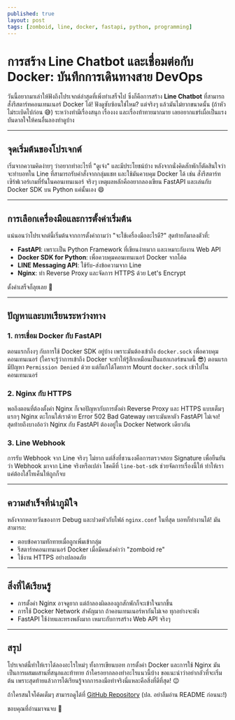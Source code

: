 ```yaml
---
published: true
layout: post
tags: [zomboid, line, docker, fastapi, python, programming]
---
```


# การสร้าง Line Chatbot และเชื่อมต่อกับ Docker: บันทึกการเดินทางสาย DevOps
<!--more-->
วันนี้อยากมาเล่าให้ฟังถึงโปรเจกต์ล่าสุดที่เพิ่งทำเสร็จไป ซึ่งก็คือการสร้าง **Line Chatbot** ที่สามารถสั่งรีสตาร์ทคอนเทนเนอร์ Docker ได้! ฟังดูซับซ้อนใช่ไหม? แต่จริงๆ แล้วมันไม่ยากขนาดนั้น (ถ้าหัวไม่ระเบิดไปก่อน 😅) ระหว่างทำมีเรื่องสนุก เรื่องงง และเรื่องท้าทายมากมาย เลยอยากแชร์เผื่อเป็นแรงบันดาลใจให้คนอื่นลองทำดูบ้าง

---

## จุดเริ่มต้นของโปรเจกต์

เริ่มจากความคิดง่ายๆ ว่าอยากทำอะไรที่ "ดูเจ๋ง" และมีประโยชน์บ้าง หลังจากนั่งคิดสักพักก็ตัดสินใจว่าจะทำบอทใน Line ที่สามารถรับคำสั่งจากกลุ่มแชท และใช้มันควบคุม Docker ได้ เช่น สั่งรีสตาร์ทเซิร์ฟเวอร์เกมที่รันในคอนเทนเนอร์ จริงๆ เหตุผลหลักคืออยากลองเขียน FastAPI และเล่นกับ Docker SDK บน Python แค่นั้นเอง 😄

---

## การเลือกเครื่องมือและการตั้งค่าเริ่มต้น

แน่นอนว่าโปรเจกต์นี้เริ่มต้นจากการตั้งคำถามว่า "จะใช้เครื่องมืออะไรดี?" สุดท้ายก็มาลงตัวที่:

- **FastAPI**: เพราะเป็น Python Framework ที่เขียนง่ายมาก และเหมาะกับงาน Web API
- **Docker SDK for Python**: เพื่อควบคุมคอนเทนเนอร์ Docker จากโค้ด
- **LINE Messaging API**: ใช้รับ-ส่งข้อความจาก Line
- **Nginx**: ทำ Reverse Proxy และจัดการ HTTPS ด้วย Let's Encrypt

ตั้งค่าเสร็จก็ลุยเลย 🚀

---

## ปัญหาและบทเรียนระหว่างทาง

### 1. **การเชื่อม Docker กับ FastAPI**
ตอนแรกก็งงๆ กับการใช้ Docker SDK อยู่บ้าง เพราะมันต้องเข้าถึง `docker.sock` เพื่อควบคุมคอนเทนเนอร์ (ใครจะรู้ว่าการเข้าถึง Docker จะทำให้รู้สึกเหมือนเป็นแฮกเกอร์ขนาดนี้ 😎) ตอนแรกมีปัญหา `Permission Denied` ด้วย แต่ก็แก้ได้โดยการ Mount `docker.sock` เข้าไปในคอนเทนเนอร์

### 2. **Nginx กับ HTTPS**
พอถึงตอนที่ต้องตั้งค่า Nginx ก็เจอปัญหากับการตั้งค่า Reverse Proxy และ HTTPS แบบเต็มๆ แรกๆ Nginx ตะโกนใส่เราด้วย Error 502 Bad Gateway เพราะมันหาตัว FastAPI ไม่เจอ! สุดท้ายถึงบางอ้อว่า Nginx กับ FastAPI ต้องอยู่ใน Docker Network เดียวกัน

### 3. **Line Webhook**
การรับ Webhook จาก Line จริงๆ ไม่ยาก แต่สิ่งที่ชวนงงคือการตรวจสอบ Signature เพื่อยืนยันว่า Webhook มาจาก Line จริงหรือเปล่า โชคดีที่ `line-bot-sdk` ช่วยจัดการเรื่องนี้ให้ ทำให้เราแค่ต้องใส่โทเค็นให้ถูกก็จบ

---

## ความสำเร็จที่น่าภูมิใจ

หลังจากหลายวันของการ Debug และปวดหัวกับไฟล์ `nginx.conf` ในที่สุด บอทก็ทำงานได้! มันสามารถ:

- ตอบข้อความทักทายเมื่อถูกเพิ่มเข้ากลุ่ม
- รีสตาร์ทคอนเทนเนอร์ Docker เมื่อมีคนส่งคำว่า "zomboid re"
- ใช้งาน HTTPS อย่างปลอดภัย

---

## สิ่งที่ได้เรียนรู้

- การตั้งค่า Nginx อาจดูยาก แต่ถ้าลองผิดลองถูกสักพักก็จะเข้าใจมากขึ้น
- การใช้ Docker Network สำคัญมาก ถ้าคอนเทนเนอร์หากันไม่เจอ ทุกอย่างจะพัง
- FastAPI ใช้ง่ายและทรงพลังมาก เหมาะกับการสร้าง Web API จริงๆ

---

## สรุป

โปรเจกต์นี้ทำให้เราได้ลองอะไรใหม่ๆ ทั้งการเขียนบอท การตั้งค่า Docker และการใช้ Nginx มันเป็นการผสมผสานที่สนุกและท้าทาย ถ้าใครอยากลองทำอะไรแนวนี้บ้าง ขอแนะนำว่าอย่ากลัวที่จะเริ่มต้น เพราะสุดท้ายแล้วการได้เรียนรู้จากการลงมือทำจริงนี่แหละคือสิ่งที่ดีที่สุด! 😉

ถ้าใครสนใจโค้ดเต็มๆ สามารถดูได้ที่ [GitHub Repository](https://github.com/tholapz/line-bot-zomboid) (ปล. อย่าลืมอ่าน README ก่อนนะ!)

ขอบคุณที่อ่านมาจนจบ 🎉